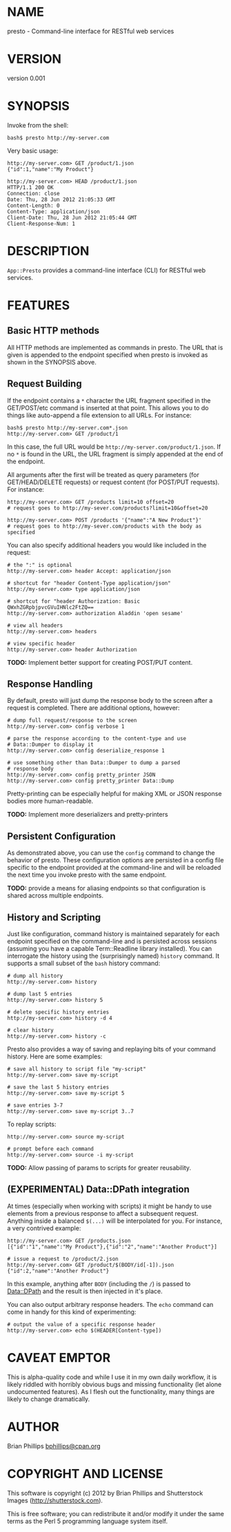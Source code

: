 # NAME

presto - Command-line interface for RESTful web services

# VERSION

version 0.001

# SYNOPSIS

Invoke from the shell:

	bash$ presto http://my-server.com

Very basic usage:

	http://my-server.com> GET /product/1.json
	{"id":1,"name":"My Product"}

	http://my-server.com> HEAD /product/1.json
	HTTP/1.1 200 OK
	Connection: close
	Date: Thu, 28 Jun 2012 21:05:33 GMT
	Content-Length: 0
	Content-Type: application/json
	Client-Date: Thu, 28 Jun 2012 21:05:44 GMT
	Client-Response-Num: 1

# DESCRIPTION

`App::Presto` provides a command-line interface (CLI) for RESTful web services.

# FEATURES

## Basic HTTP methods

All HTTP methods are implemented as commands in presto.  The URL that is
given is appended to the endpoint specified when presto is invoked as
shown in the SYNOPSIS above.

## Request Building

If the endpoint contains a `*` character the URL fragment specified in
the GET/POST/etc command is inserted at that point. This allows you to
do things like auto-append a file extension to all URLs.  For instance:

	bash$ presto http://my-server.com*.json
	http://my-server.com> GET /product/1

In this case, the full URL would be
`http://my-server.com/product/1.json`.  If no `*` is found in the URL,
the URL fragment is simply appended at the end of the endpoint.

All arguments after the first will be treated as query parameters (for
GET/HEAD/DELETE requests) or request content (for POST/PUT requests). For
instance:

	http://my-server.com> GET /products limit=10 offset=20
    # request goes to http://my-sever.com/products?limit=10&offset=20

	http://my-server.com> POST /products '{"name":"A New Product"}'
    # request goes to http://my-sever.com/products with the body as specified

You can also specify additional headers you would like included in the request:

	# the ":" is optional
	http://my-server.com> header Accept: application/json

	# shortcut for "header Content-Type application/json"
	http://my-server.com> type application/json

	# shortcut for "header Authorization: Basic QWxhZGRpbjpvcGVuIHNlc2FtZQ==
	http://my-server.com> authorization Aladdin 'open sesame'

	# view all headers
	http://my-server.com> headers

	# view specific header
	http://my-server.com> header Authorization

__TODO:__ Implement better support for creating POST/PUT content.

## Response Handling

By default, presto will just dump the response body to the screen after
a request is completed. There are additional options, however:

	# dump full request/response to the screen
	http://my-server.com> config verbose 1

	# parse the response according to the content-type and use
	# Data::Dumper to display it
	http://my-server.com> config deserialize_response 1

	# use something other than Data::Dumper to dump a parsed
	# response body
	http://my-server.com> config pretty_printer JSON
	http://my-server.com> config pretty_printer Data::Dump

Pretty-printing can be especially helpful for making XML or JSON response
bodies more human-readable.

__TODO:__ Implement more deserializers and pretty-printers

## Persistent Configuration

As demonstrated above, you can use the `config` command to change the
behavior of presto.  These configuration options are persisted in a
config file specific to the endpoint provided at the command-line and
will be reloaded the next time you invoke presto with the same endpoint.

__TODO:__ provide a means for aliasing endpoints so that configuration
is shared across multiple endpoints.

## History and Scripting

Just like configuration, command history is maintained separately for each
endpoint specified on the command-line and is persisted across sessions
(assuming you have a capable Term::Readline library installed).  You can
interrogate the history using the (surprisingly named) `history` command.
It supports a small subset of the `bash` history command:

	# dump all history
	http://my-server.com> history

	# dump last 5 entries
	http://my-server.com> history 5

	# delete specific history entries
	http://my-server.com> history -d 4

	# clear history
	http://my-server.com> history -c

Presto also provides a way of saving and replaying bits of your command
history. Here are some examples:

	# save all history to script file "my-script"
	http://my-server.com> save my-script

	# save the last 5 history entries
	http://my-server.com> save my-script 5

	# save entries 3-7
	http://my-server.com> save my-script 3..7 

To replay scripts:

	http://my-server.com> source my-script

	# prompt before each command
	http://my-server.com> source -i my-script

__TODO:__ Allow passing of params to scripts for greater reusability.

## (EXPERIMENTAL) Data::DPath integration

At times (especially when working with scripts) it might be handy to
use elements from a previous response to affect a subsequent request.
Anything inside a balanced `$(...)` will be interpolated for you.
For instance, a very contrived example:

	http://my-server.com> GET /products.json
	[{"id":"1","name":"My Product"},{"id":"2","name":"Another Product"}]

	# issue a request to /product/2.json
	http://my-server.com> GET /product/$(BODY/id[-1]).json
	{"id":2,"name":"Another Product"}

In this example, anything after `BODY` (including the `/`) is passed
to [Data::DPath](http://search.cpan.org/perldoc?Data::DPath) and the result is then injected in it's place.

You can also output arbitrary response headers. The `echo` command can
come in handy for this kind of experimenting:

	# output the value of a specific response header
	http://my-server.com> echo $(HEADER[Content-type])

# CAVEAT EMPTOR

This is alpha-quality code and while I use it in my own daily workflow,
it is likely riddled with horribly obvious bugs and missing functionality
(let alone undocumented features). As I flesh out the functionality,
many things are likely to change dramatically.

# AUTHOR

Brian Phillips <bphillips@cpan.org>

# COPYRIGHT AND LICENSE

This software is copyright (c) 2012 by Brian Phillips and Shutterstock Images (http://shutterstock.com).

This is free software; you can redistribute it and/or modify it under
the same terms as the Perl 5 programming language system itself.
